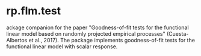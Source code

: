 # rp.flm.test
ackage companion for the paper "Goodness-of-fit tests for the functional linear model based on randomly projected empirical processes" (Cuesta-Albertos et al., 2017). The package implements goodness-of-fit tests for the functional linear model with scalar response.
